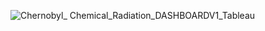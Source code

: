 ![Chernobyl_ Chemical_Radiation_DASHBOARDV1_Tableau](https://user-images.githubusercontent.com/35381213/131779975-0fd44d59-128d-44c6-b0f9-5594345c048d.png)
